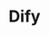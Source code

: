 ---
draft: false
title: Dify
content:
  id: dify
  name: Dify
  website: https://dify.ai/
  short_description: "LLM app development platform. Dify's intuitive interface combines AI workflow, RAG pipeline, agent capabilities, model management, observability features, and more, letting you quickly go from prototype to production."
---